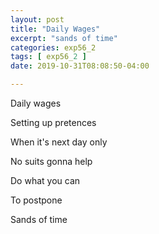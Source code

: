 ```yaml
---
layout: post
title: "Daily Wages"
excerpt: "sands of time"
categories: exp56_2
tags: [ exp56_2 ]
date: 2019-10-31T08:08:50-04:00

---
```


Daily wages

Setting up pretences

When it's next day only

No suits gonna help

Do what you can

To postpone

Sands of time
